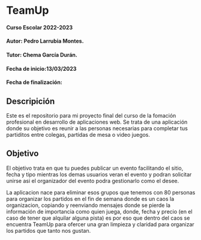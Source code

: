 # TeamUp
#### Curso Escolar 2022-2023
#### Autor: Pedro Larrubia Montes.
#### Tutor: Chema García Durán.
#### Fecha de inicio:13/03/2023
#### Fecha de finalización:

## Descripición
Este es el repositorio para mi proyecto 
final del curso de la fomación profesional en desarrollo de aplicaciones web. Se trata de una aplicación donde su objetivo es reunir a las personas necesarias para completar tus partiditos entre colegas, partidas de mesa o video juegos.
 
## Objetivo
El objetivo trata en que tu puedes publicar un evento facilitando el sitio, fecha y tipo mientras los demas usuarios veran el evento y podran solicitar unirse asi el organizador del evento podra gestionarlo como el desee.

La aplicacion nace para eliminar esos grupos que tenemos con 80 personas para organizar los partidos en el fin de semana donde es un caos la organizacion, copiando y reenviando mensajes donde se pierde la información de importancia como quien juega, donde, fecha y precio (en el caso de tener que alquilar alguna pista) es por eso que dentro del caos se encuentra TeamUp para ofercer una gran limpieza y claridad para organizar los partidos que tanto nos gustan.
 
 
